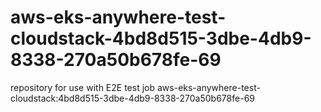 # aws-eks-anywhere-test-cloudstack-4bd8d515-3dbe-4db9-8338-270a50b678fe-69
repository for use with E2E test job aws-eks-anywhere-test-cloudstack:4bd8d515-3dbe-4db9-8338-270a50b678fe-69
